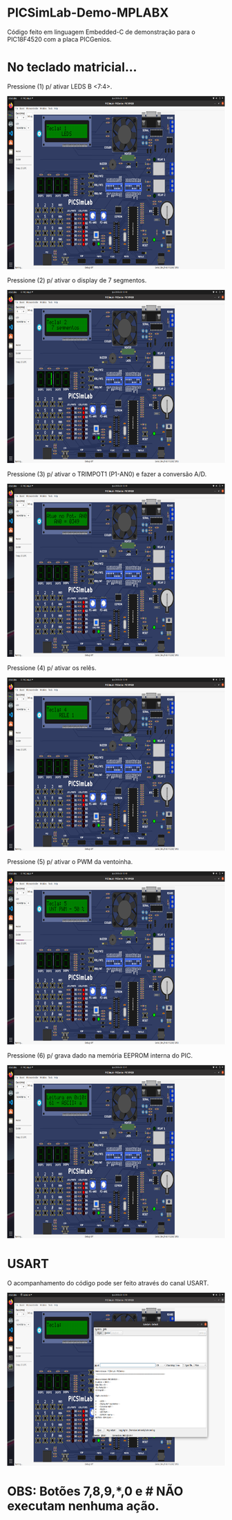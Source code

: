 # PICSimLab-Demo-MPLABX

Código feito em linguagem Embedded-C de demonstração para o PIC18F4520 com a placa PICGenios.

# No teclado matricial...

Pressione (1) p/ ativar LEDS B <7:4>.

<img src="botao-1.png" width="700" height="400">

Pressione (2) p/ ativar o display de 7 segmentos.

<img src="botao-2.png" width="700" height="400">

Pressione (3) p/ ativar o TRIMPOT1 (P1-AN0) e fazer a conversão A/D.

<img src="botao-3.png" width="700" height="400">

Pressione (4) p/ ativar os relês.

<img src="botao-4.png" width="700" height="400">

Pressione (5) p/ ativar o PWM da ventoinha.

<img src="botao-5.png" width="700" height="400">

Pressione (6) p/ grava dado na memória EEPROM interna do PIC.

<img src="botao-6.png" width="700" height="400">

# USART

O acompanhamento do código pode ser feito através do canal USART.

<img src="usart.png" width="700" height="400">

# OBS: Botões 7,8,9,*,0 e # NÃO executam nenhuma ação.
